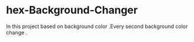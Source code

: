 # hex-Background-Changer
In this project based on background color .Every second background color change .
